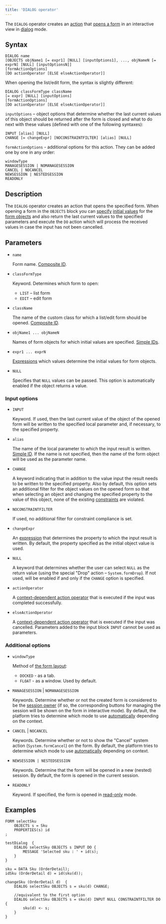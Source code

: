```yaml
---
title: 'DIALOG operator'
---
```


The `DIALOG` operator creates an [action](Actions.md) that [opens a form](In_an_interactive_view_SHOW_DIALOG.md) in an interactive view in [dialog](In_an_interactive_view_SHOW_DIALOG.md#dialog) mode. 

## Syntax

    DIALOG name
    [OBJECTS objName1 [= expr1] [NULL] [inputOptions1], ..., objNameN [= exprN] [NULL] [inputOptionsN]]
    [formActionOptions]
    [DO actionOperator [ELSE elseActionOperator]]

When opening the list/edit form, the syntax is slightly different:

    DIALOG classFormType className
    [= expr] [NULL] [inputOptions]
    [formActionOptions]
    [DO actionOperator [ELSE elseActionOperator]]

`inputOptions` – object options that determine whether the last current values of this object should be returned after the form is closed and what to do next with these values (defined with one of the following syntaxes):

    INPUT [alias] [NULL]
    CHANGE [= changeExpr] [NOCONSTRAINTFILTER] [alias] [NULL]

`formActionOptions` - additional options for this action. They can be added one by one in any order:

    windowType
    MANAGESESSION | NOMANAGESESSION
    CANCEL | NOCANCEL
    NEWSESSION | NESTEDSESSION
    READONLY

## Description

The `DIALOG` operator creates an action that opens the specified form. When opening a form in the `OBJECTS` block you can [specify](Open_form.md#params) [initial values](Value_input.md#initial) for the [form objects](Form_structure.md) and also return the last current values to the specified parameters and execute the `DO` action which will process the received values in case the input has not been cancelled.

## Parameters

- `name`

    Form name. [Composite ID](IDs.md#cid).

- `classFormType`

    Keyword. Determines which form to open:

    - `LIST` – list form
    - `EDIT` – edit form

- `className`

    The name of the custom class for which a list/edit form should be opened. [Composite ID](IDs.md#cid).

- `objName1 ... objNameN`

    Names of form objects for which initial values are specified. [Simple IDs](IDs.md#id).

- `expr1 ... exprN`

    [Expressions](Expression.md) which values determine the initial values for form objects.

- `NULL`

    Specifies that `NULL` values can be passed. This option is automatically enabled if the object returns a value.

### Input options

- `INPUT`

    Keyword. If used, then the last current value of the object of the opened form will be written to the specified local parameter and, if necessary, to the specified property.

- `alias`

    The name of the local parameter to which the input result is written. [Simple ID](IDs.md#id). If the name is not specified, then the name of the form object will be used as the parameter name.

- `CHANGE`

    A keyword indicating that in addition to the value input the result needs to be written to the specified property. Also by default, this option sets an additional filter for the object values on the opened form so that when selecting an object and changing the specified property to the value of this object, none of the existing [constraints](Constraints.md) are violated. 

- `NOCONSTRAINTFILTER`

    If used, no additional filter for constraint compliance is set.

- `changeExpr`

    An [expression](Expression.md) that determines the property to which the input result is written. By default, the property specified as the initial object value is used.

- `NULL`

    A keyword that determines whether the user can select `NULL` as the return value (using the special "Drop" action – `System.formDrop`). If not used, will be enabled if and only if the `CHANGE` option is specified.

- `actionOperator`

    A [context-dependent action operator](Action_operators.md#contextdependent) that is executed if the input was completed successfully.

- `elseActionOperator`

    A [context-dependent action operator](Action_operators.md#contextdependent) that is executed if the input was cancelled. Parameters added to the input block `INPUT` cannot be used as parameters.

### Additional options

- `windowType`

    Method of [the form layout](In_an_interactive_view_SHOW_DIALOG.md#location):

    - `DOCKED` - as a tab.
    - `FLOAT` - as a window. Used by default.

- `MANAGESESSION` | `NOMANAGESESSION`

    Keywords. Determine whether or not the created form is considered to be the [session owner](Interactive_view.md#owner) (if so, the corresponding buttons for managing the session will be shown on the form in interactive mode). By default, the platform tries to determine which mode to use [automatically](Interactive_view.md#sysactions) depending on the context.

- `CANCEL` | `NOCANCEL`

    Keywords. Determine whether or not to show the "Cancel" system action (`System.formCancel`) on the form. By default, the platform tries to determine which mode to use [automatically](Interactive_view.md#sysactions) depending on context.

- `NEWSESSION | NESTEDSESSION`

    Keywords. Determine that the form will be opened in a new (nested) session. By default, the form is opened in the current session.

- `READONLY`

    Keyword. If specified, the form is opened in [read-only](In_an_interactive_view_SHOW_DIALOG.md#extra) mode.

## Examples

```lsf
FORM selectSku
    OBJECTS s = Sku
    PROPERTIES(s) id
;

testDialog  {
    DIALOG selectSku OBJECTS s INPUT DO {
        MESSAGE 'Selected sku : ' + id(s);
    }
}

sku = DATA Sku (OrderDetail);
idSku (OrderDetail d) = id(sku(d));

changeSku (OrderDetail d)  {
    DIALOG selectSku OBJECTS s = sku(d) CHANGE;

    //equivalent to the first option
    DIALOG selectSku OBJECTS s = sku(d) INPUT NULL CONSTRAINTFILTER DO {
        sku(d) <- s;
    }
}
```
